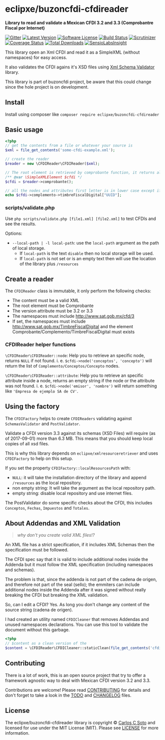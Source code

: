 # eclipxe/buzoncfdi-cfdireader

**Library to read and validate a Mexican CFDI 3.2 and 3.3 (Comprobantre Fiscal por Internet)**

[![Gitter][badge-gitter]][gitter]
[![Latest Version][badge-release]][release]
[![Software License][badge-license]][license]
[![Build Status][badge-build]][build]
[![Scrutinizer][badge-quality]][quality]
[![Coverage Status][badge-coverage]][coverage]
[![Total Downloads][badge-downloads]][downloads]
[![SensioLabsInsight][badge-sensiolabs]][sensiolabs]

This library open an Xml CFDI and read it as a SimpleXML (without namespaces) for easy access.

It also validates the CFDI agains it's XSD files
using [Xml Schema Validator](https://github.com/eclipxe13/XmlSchemaValidator) library.

This library is part of buzoncfdi project, be aware that this could change since the hole project is on development.

## Install

Install using composer like `composer require eclipxe/buzoncfdi-cfdireader`

## Basic usage

```php
<?php
// get the contents from a file or whatever your source is
$xml = file_get_contents('some-cfdi-example.xml');

// create the reader
$reader = new \CFDIReader\CFDIReader($xml);

// The root element is retrieved by comprobante function, it returns always a new instance (cloned) of the root element
/** @var \SimpleXMLElement $cfdi */
$cfdi = $reader->comprobante();

// all the nodes and attributes first letter is in lower case except if the attribute is all upper case
echo $cfdi->complemento->timbreFiscalDigital["UUID"];
```

### scripts/validate.php

Use `php scripts/validate.php [file1.xml] [file2.xml]` to test CFDIs and see the results.

Options:
- `--local-path | -l local-path`: use the `local-path` argument as the path of local storage.
    - If `local-path` is the text `disable` then no local storage will be used.
    - If `local-path` is not set or is an empty text then will use the location of the library plus `/resources`

## Create a reader

The `CFDIReader` class is immutable, it only perform the following checks:

* The content must be a valid XML
* The root element must be Comprobante
* The version attribute must be 3.2 or 3.3
* The namespaces must include http://www.sat.gob.mx/cfd/3
* If set, the namespaces must include http://www.sat.gob.mx/TimbreFiscalDigital
  and the element Comprobante/Complemento/TimbreFiscalDigital must exists

### CFDIReader helper functions

`\CFDIReader\CFDIReader::node`: Help you to retrieve an specific node, returns `NULL` if not found.
i. e. `$cfdi->node('conceptos', 'concepto')` will return the list of `Complemento/Conceptos/Concepto` nodes.

`\CFDIReader\CFDIReader::attribute`: Help you to retrieve an specific attribute inside a node,
returns an empty string if the node or the attribute was not found.
i. e. `$cfdi->node('emisor', 'nombre')` will return something like `'Empresa de ejemplo SA de CV'`.

## Using the factory

The `CFDIFactory` helps to create `CFDIReaders` validating against `SchemasValidator` and `PostValidator`.

Validate a CFDI version 3.3 against its schemas (XSD Files) will require (as of 2017-09-01) more than 6.3 MB.
This means that you should keep local copies of all xsd files.

This is why this library depends on `eclipxe/xmlresourceretriever` and uses `CFDIFactory` to help on this
setup.

If you set the property `CFDIFactory::localResourcesPath` with:
- `NULL`: it will take the installation directory of the library and append `/resources` as the local repository.
- non empty string: It will take the argument as the local repository path.
- empty string: disable local repository and use internet files.

The PostValidator do some specific checks about the CFDI, this includes `Conceptos`, `Fechas`, `Impuestos` and `Totales`.

## About Addendas and XML Validation

> _why don't you create valid XML files!?_

An XML file has a strict specification, if it includes XML Schemas then the specification must be followed.

The CFDI spec say that it is valid to include additional nodes inside the Addenda but it must follow the
XML specification (including namespaces and schemas).

The problem is that, since the addenda is not part of the cadena de origen, and therefore not part of the
seal (sello); the emmiters can include additional nodes inside the Addenda after it was signed without
really breaking the CFDI but breaking the XML validation.

So, can I edit a CFDI? Yes. As long you don't change any content of the source string (cadena de origen).

I had created an utility named `CFDICleaner` that removes Addendas and unused namespaces declarations.
You can use this tool to validate the document without this garbage.

```php
<?php
// $content as a clean version of the
$content = \CFDIReader\CFDICleaner::staticClean(file_get_contents('cfdi-dirty.xml'));
```

## Contributing

There is a lot of work, this is an open source project that try to offer a framework agnostic way to deal with
Mexican CFDI version 3.2 and 3.3.

Contributions are welcome! Please read [CONTRIBUTING][] for details
and don't forget to take a look in the [TODO][] and [CHANGELOG][] files.

## License

The eclipxe/buzoncfdi-cfdireader library is copyright © [Carlos C Soto](https://eclipxe.com.mx/)
and licensed for use under the MIT License (MIT). Please see [LICENSE][] for more information.

[contributing]: https://github.com/eclipxe13/buzoncfdi-cfdireader/blob/master/CONTRIBUTING.md
[changelog]: https://github.com/eclipxe13/buzoncfdi-cfdireader/blob/master/CHANGELOG.md
[todo]: https://github.com/eclipxe13/buzoncfdi-cfdireader/blob/master/TODO.md

[release]: https://github.com/eclipxe13/buzoncfdi-cfdireader/releases
[license]: https://github.com/eclipxe13/buzoncfdi-cfdireader/blob/master/LICENSE
[gitter]: https://gitter.im/eclipxe13/buzoncfdi-cfdireader?utm_source=badge&utm_medium=badge&utm_campaign=pr-badge
[build]: https://scrutinizer-ci.com/g/eclipxe13/buzoncfdi-cfdireader/build-status/master
[quality]: https://scrutinizer-ci.com/g/eclipxe13/buzoncfdi-cfdireader/
[coverage]: https://scrutinizer-ci.com/g/eclipxe13/buzoncfdi-cfdireader/code-structure/master/code-coverage
[downloads]: https://packagist.org/packages/eclipxe/buzoncfdi-cfdireader
[sensiolabs]: https://insight.sensiolabs.com/projects/ffa9eb49-58e3-4532-acdd-f8089d46ad73

[badge-gitter]: https://badges.gitter.im/eclipxe13/buzoncfdi-cfdireader.svg
[badge-release]: https://img.shields.io/github/tag/eclipxe13/buzoncfdi-cfdireader.svg?label=version&style=flat-square
[badge-license]: https://img.shields.io/badge/license-MIT-brightgreen.svg?style=flat-square
[badge-build]: https://img.shields.io/scrutinizer/build/g/eclipxe13/buzoncfdi-cfdireader/master.svg?style=flat-square
[badge-quality]: https://img.shields.io/scrutinizer/g/eclipxe13/buzoncfdi-cfdireader/master.svg?style=flat-square
[badge-coverage]: https://img.shields.io/scrutinizer/coverage/g/eclipxe13/buzoncfdi-cfdireader/master.svg?style=flat-square
[badge-downloads]: https://img.shields.io/packagist/dt/eclipxe/buzoncfdi-cfdireader.svg?style=flat-square
[badge-sensiolabs]: https://insight.sensiolabs.com/projects/ffa9eb49-58e3-4532-acdd-f8089d46ad73/mini.png
